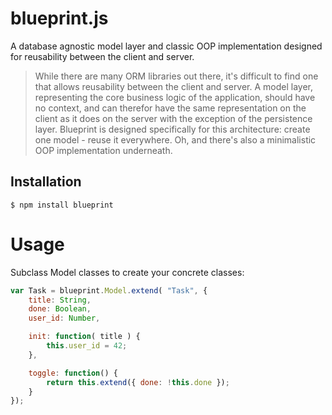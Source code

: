 blueprint.js
============

A database agnostic model layer and classic OOP implementation designed for
reusability between the client and server.

> While there are many ORM libraries out there, it's difficult to find one that
allows reusability between the client and server. A model layer, representing
the core business logic of the application, should have no context, and can
therefor have the same representation on the client as it does on the server
with the exception of the persistence layer. Blueprint is designed specifically
for this architecture: create one model - reuse it everywhere. Oh, and there's
also a minimalistic OOP implementation underneath.

## Installation

```
$ npm install blueprint
```

# Usage

Subclass Model classes to create your concrete classes:

```javascript
var Task = blueprint.Model.extend( "Task", {
    title: String,
    done: Boolean,
    user_id: Number,

    init: function( title ) {
        this.user_id = 42;
    },

    toggle: function() {
        return this.extend({ done: !this.done });
    }
});
```

